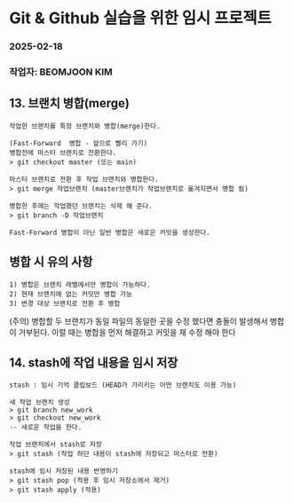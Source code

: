 # Git & Github 실습을 위한 임시 프로젝트 
### 2025-02-18
### 작업자: BEOMJOON KIM

## 13. 브랜치 병합(merge)
	작업한 브랜치를 특정 브랜치와 병합(merge)한다.

	(Fast-Forward  병합 - 앞으로 빨리 가기)
	병합전에 마스터 브랜치로 전환한다.
	> git checkout master (또는 main)

	마스터 브랜치로 전환 후 작업 브랜치와 병합한다.
	> git merge 작업브랜치 (master브랜치가 작업브랜치로 옮겨지면서 병합 됨)

	병합한 후에는 작업했던 브랜치는 삭제 해 준다. 
	> git branch -D 작업브랜치

	Fast-Forward 병합이 아닌 일반 병합은 새로은 커밋을 생성한다.

	
## 병합 시 유의 사항
	1) 병합은 브랜치 레벨에서만 병합이 가능하다.
	2) 현재 브랜치에 없는 커밋만 병합 가능
	3) 변경 대상 브랜치로 전환 후 병합

(주의) 병합할 두 브랜치가 동일 파일의 동일한 곳을 수정 했다면 충돌이 발생해서 병합이 거부된다. 이럴 때는 병합을 먼저 해결하고 커밋을 재 수정 해야 한다

## 14. stash에 작업 내용을 임시 저장
	stash : 임시 기억 클립보드 (HEAD가 가리키는 어떤 브랜치도 이용 가능)

	새 작업 브랜치 생성
	> git branch new_work
	> git checkout new_work
	-- 새로운 작업을 한다.

	작업 브랜치에서 stash로 저장
	> git stash (작업 하던 내용이 stash에 저장되고 마스터로 전환)

	stash에 임시 저장된 내용 반영하기
	> git stash pop (적용 후 임시 저장소에서 제거)
	> git stash apply (적용)
